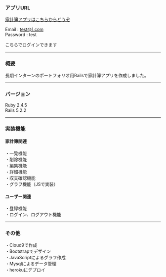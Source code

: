 ### アプリURL
[家計簿アプリはこちらからどうぞ](https://serene-cove-63742.herokuapp.com/login)

Email : test@1.com  
Password : test

こちらでログインできます
***


### 概要
長期インターンのポートフォリオ用Railsで家計簿アプリを作成しました。
***
### バージョン
Ruby 2.4.5  
Rails 5.2.2
***
### 実装機能

#### 家計簿関連
・一覧機能  
・削除機能  
・編集機能  
・詳細機能  
・収支確認機能  
・グラフ機能（JSで実装）  

#### ユーザー関連
・登録機能  
・ログイン、ログアウト機能  
***
### その他
・Cloud9で作成  
・Bootstrapでデザイン  
・JavaScriptによるグラフ作成  
・Mysqlによるデータ管理  
・herokuにデプロイ
